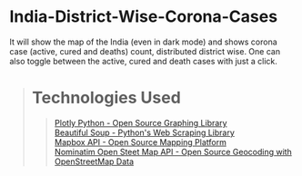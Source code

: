 # India-District-Wise-Corona-Cases
It will show the map of the India (even in dark mode) and shows corona case (active, cured and deaths) count, distributed district wise. One can also toggle between the active, cured and death cases with just a click.

> # Technologies Used
>> [Plotly Python - Open Source Graphing Library](https://plotly.com/python/) <br>
>> [Beautiful Soup - Python's Web Scraping Library](https://www.crummy.com/software/BeautifulSoup/) <br>
>> [Mapbox API - Open Source Mapping Platform](https://docs.mapbox.com/api/maps/) <br>
>> [Nominatim Open Steet Map API - Open Source Geocoding with OpenStreetMap Data](https://nominatim.org/release-docs/develop/api/Overview/) <br>
